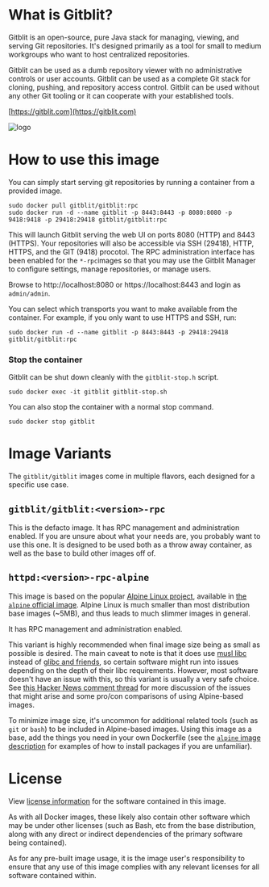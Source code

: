 # What is Gitblit?

Gitblit is an open-source, pure Java stack for managing, viewing, and serving Git repositories.
It's designed primarily as a tool for small to medium workgroups who want to host centralized repositories.

Gitblit can be used as a dumb repository viewer with no administrative controls or user accounts.
Gitblit can be used as a complete Git stack for cloning, pushing, and repository access control.
Gitblit can be used without any other Git tooling or it can cooperate with your established tools.

[https://gitblit.com](https://gitblit.com)

![logo](https://github.com/gitblit/gitblit/raw/v1.9.0/src/main/resources/gitblt2.png)



# How to use this image

You can simply start serving git repositories by running a container from a provided image.

```console
sudo docker pull gitblit/gitblit:rpc
sudo docker run -d --name gitblit -p 8443:8443 -p 8080:8080 -p 9418:9418 -p 29418:29418 gitblit/gitblit:rpc
```

This will launch Gitblit serving the web UI on ports 8080 (HTTP) and 8443 (HTTPS).  Your repositories will also be accessible via SSH (29418), HTTP, HTTPS, and the GIT (9418) procotol.  The RPC administration interface has been enabled for the `*-rpc`images so that you may use the Gitblit Manager to configure settings, manage repositories, or manage users.

Browse to http://localhost:8080 or https://localhost:8443 and login as `admin/admin`.

You can select which transports you want to make available from the container. For example, if you only want to use HTTPS and SSH, run:

```console
sudo docker run -d --name gitblit -p 8443:8443 -p 29418:29418 gitblit/gitblit:rpc
```

### Stop the container

Gitblit can be shut down cleanly with the `gitblit-stop.h` script.

```console
sudo docker exec -it gitblit gitblit-stop.sh
```

You can also stop the container with a normal stop command.

```console
sudo docker stop gitblit
```


# Image Variants
The `gitblit/gitblit` images come in multiple flavors, each designed for a specific use case.

## `gitblit/gitblit:<version>-rpc`

This is the defacto image. It has RPC management and administration enabled. If you are unsure about what your needs are, you probably want to use this one. It is designed to be used both as a throw away container, as well as the base to build other images off of.

## `httpd:<version>-rpc-alpine`

This image is based on the popular [Alpine Linux project](http://alpinelinux.org), available in [the `alpine` official image](https://hub.docker.com/_/alpine). Alpine Linux is much smaller than most distribution base images (~5MB), and thus leads to much slimmer images in general.

It has RPC management and administration enabled.

This variant is highly recommended when final image size being as small as possible is desired. The main caveat to note is that it does use [musl libc](http://www.musl-libc.org) instead of [glibc and friends](http://www.etalabs.net/compare_libcs.html), so certain software might run into issues depending on the depth of their libc requirements. However, most software doesn't have an issue with this, so this variant is usually a very safe choice. See [this Hacker News comment thread](https://news.ycombinator.com/item?id=10782897) for more discussion of the issues that might arise and some pro/con comparisons of using Alpine-based images.

To minimize image size, it's uncommon for additional related tools (such as `git` or `bash`) to be included in Alpine-based images. Using this image as a base, add the things you need in your own Dockerfile (see the [`alpine` image description](https://hub.docker.com/_/alpine/) for examples of how to install packages if you are unfamiliar).

# License

View [license information](https://raw.githubusercontent.com/gitblit/gitblit/master/LICENSE) for the software contained in this image.

As with all Docker images, these likely also contain other software which may be under other licenses (such as Bash, etc from the base distribution, along with any direct or indirect dependencies of the primary software being contained).

As for any pre-built image usage, it is the image user's responsibility to ensure that any use of this image complies with any relevant licenses for all software contained within.

